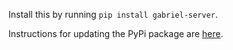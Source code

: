 Install this by running `pip install gabriel-server`.

Instructions for updating the PyPi package are [here](../gabriel-server#publishing-changes-to-pypi).
